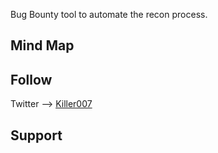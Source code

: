 Bug Bounty tool to automate the recon process.

## Mind Map

## Follow
Twitter --> [Killer007](https://twitter.com/killer007p)

## Support
